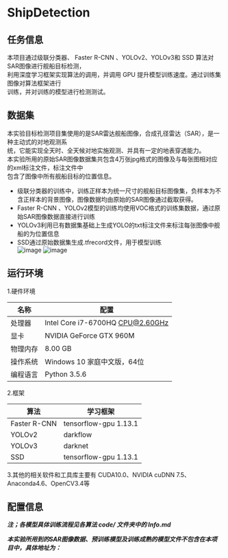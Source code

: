 # ShipDetection
## 任务信息
   本项目通过级联分类器、 Faster R-CNN 、YOLOv2、YOLOv3和 SSD 算法对SAR图像进行舰船目标检测，  
利用深度学习框架实现算法的调用，并调用 GPU 提升模型训练速度。通过训练集图像对算法框架进行  
训练，并对训练的模型进行检测测试。  
## 数据集
   本实验目标检测项目集使用的是SAR雷达舰船图像，合成孔径雷达（SAR），是一种主动式的对地观测系  
统，它能实现全天时、全天候对地实施观测、并具有一定的地表穿透能力。  
本实验所用的原始SAR图像数据集共包含4万张jpg格式的图像及与每张图相对应的xml标注文件，标注文件中  
包含了图像中所有舰船目标的位置信息。
* 级联分类器的训练中，训练正样本为统一尺寸的舰船目标图像集，负样本为不含正样本的背景图像，图像数据均由原始的SAR图像通过截取获得。
* Faster R-CNN 、YOLOv2模型的训练均使用VOC格式的训练集数据，通过原始SAR图像数据直接进行训练
* YOLOv3利用已有数据集基础上生成YOLO的txt标注文件来标注每张图像中舰船的为位置信息
* SSD通过原始数据集生成.tfrecord文件，用于模型训练  
![image](https://github.com/liuyang806/ShipDetection/SARimg.png)
![image](https://github.com/liuyang806/ShipDetection/SARxml.png)
## 运行环境
1.硬件环境

名称|配置
----|----
处理器|Intel Core i7-6700HQ CPU@2.60GHz
显卡|NVIDIA GeForce GTX 960M
物理内存|8.00 GB
操作系统|Windows 10 家庭中文版，64位
编程语言|Python 3.5.6

2.框架

算法|学习框架
----|----
Faster R-CNN|tensorflow-gpu 1.13.1
YOLOv2|darkflow
YOLOv3|darknet
SSD|tensorflow-gpu 1.13.1

3.其他的相关软件和工具库主要有 CUDA10.0、NVIDIA cuDNN 7.5、Anaconda4.6、OpenCV3.4等

## 配置信息



***注；各模型具体训练流程见各算法 code/ 文件夹中的 Info.md***

***本实验所用到的SAR图像数据、预训练模型及训练成熟的模型文件不包含在本项目中，具体地址为：***
